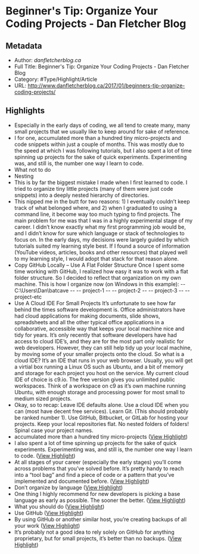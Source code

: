 # Beginner's Tip: Organize Your Coding Projects - Dan Fletcher Blog

## Metadata

* Author: *danfletcherblog.ca*
* Full Title: Beginner's Tip: Organize Your Coding Projects - Dan Fletcher Blog
* Category: #Type/Highlight/Article
* URL: http://www.danfletcherblog.ca/2017/01/beginners-tip-organize-coding-projects/

## Highlights

* Especially in the early days of coding, we all tend to create many, many small projects that we usually like to keep around for sake of reference.
* I for one, accumulated more than a hundred tiny micro-projects and code snippets within just a couple of months. This was mostly due to the speed at which I was following tutorials, but I also spent a lot of time spinning up projects for the sake of quick experiments. Experimenting was, and still is, the number one way I learn to code.
* What not to do
* Nesting
* This is by far the biggest mistake I made when I first learned to code. I tried to organize tiny little projects (many of them were just code snippets) into a deeply nested hierarchy of directories.
* This nipped me in the butt for two reasons: 1) I eventually couldn’t keep track of what belonged where, and 2) when I graduated to using a command line, it become way too much typing to find projects.
  The main problem for me was that I was in a highly experimental stage of my career. I didn’t know exactly what my first programming job would be, and I didn’t know for sure which language or stack of technologies to focus on.
  In the early days, my decisions were largely guided by which tutorials suited my learning style best. If I found a source of information (YouTube videos, articles, books and other resources) that played well to my learning style, I would adopt that stack for that reason alone.
* Copy GitHub Locally – Use A Flat Folder Structure
  Once I spent some time working with GitHub, I realized how easy it was to work with a flat folder structure. So I decided to reflect that organization on my own machine.
  This is how I organize now (on Windows in this example):
  -- C:\Users\Dan\batcave
  -- -- project-1
  -- -- project-2
  -- -- project-3
  -- -- project-etc
* Use A Cloud IDE For Small Projects
  It’s unfortunate to see how far behind the times software development is. Office administrators have had cloud applications for making documents, slide shows, spreadsheets and all the other typical office applications in a collaborative, accessible way that keeps your local machine nice and tidy for years.
  It’s only recently that software developers have had access to cloud IDE’s, and they are for the most part only realistic for web developers.
  However, they can still help tidy up your local machine, by moving some of your smaller projects onto the cloud.
  So what is a cloud IDE? It’s an IDE that runs in your web browser. Usually, you will get a virtial box running a Linux OS such as Ubuntu, and a bit of memory and storage for each project you host on the service.
  My current cloud IDE of choice is c9.io. The free version gives you unlimited public workspaces. Think of a workspace on c9 as it’s own machine running Ubuntu, with enough storage and processing power for most small to medium sized projects.
* Okay, so to recap:
  Leave IDE defaults alone.
  Use a cloud IDE when you can (most have decent free services).
  Learn Git. (This should probably be ranked number 1).
  Use GitHub, Bitbucket, or GitLab for hosting your projects.
  Keep your local repositories flat. No nested folders of folders!
  Spinal case your project names.
* accumulated more than a hundred tiny micro-projects ([View Highlight](https://instapaper.com/read/1307996394/14298847))
* I also spent a lot of time spinning up projects for the sake of quick experiments. Experimenting was, and still is, the number one way I learn to code. ([View Highlight](https://instapaper.com/read/1307996394/14298850))
* At all stages of your career (especially the early stages) you’ll come across problems that you’ve solved before. It’s pretty handy to reach into a “tool bag” and find a piece of code or a pattern that you’ve implemented and documented before. ([View Highlight](https://instapaper.com/read/1307996394/14298854))
* Don’t organize by language ([View Highlight](https://instapaper.com/read/1307996394/14298858))
* One thing I highly recommend for new developers is picking a base language as early as possible. The sooner the better. ([View Highlight](https://instapaper.com/read/1307996394/14298861))
* What you should do ([View Highlight](https://instapaper.com/read/1307996394/14298866))
* Use GitHub ([View Highlight](https://instapaper.com/read/1307996394/14298867))
* By using GitHub or another similar host, you’re creating backups of all your work ([View Highlight](https://instapaper.com/read/1307996394/14298873))
* It’s probably not a good idea to rely solely on GitHub for anything proprietary, but for small projects, it’s better than no backups. ([View Highlight](https://instapaper.com/read/1307996394/14298879))
